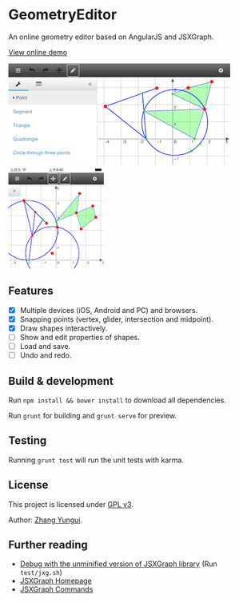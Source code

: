 # GeometryEditor

An online geometry editor based on AngularJS and JSXGraph.

[View online demo](https://rhcad.github.io/geomedit)

![](doc/main.png) ![](doc/iphone.png)

## Features

 - [x] Multiple devices (iOS, Android and PC) and browsers.
 - [x] Snapping points (vertex, glider, intersection and midpoint).
 - [x] Draw shapes interactively.
 - [ ] Show and edit properties of shapes.
 - [ ] Load and save.
 - [ ] Undo and redo.

## Build & development

Run `npm install && bower install` to download all dependencies.

Run `grunt` for building and `grunt serve` for preview.

## Testing

Running `grunt test` will run the unit tests with karma.

## License

This project is licensed under [GPL v3](http://www.gnu.org/licenses/gpl-3.0.html).

Author: [Zhang Yungui](https://github.com/rhcad).

## Further reading

- [Debug with the unminified version of JSXGraph library](doc/build_jxg.md) (Run `test/jxg.sh`)
- [JSXGraph Homepage](http://jsxgraph.uni-bayreuth.de/wp/)
- [JSXGraph Commands](http://www.onemathematicalcat.org/JSXGraphDocs/JSXGraphDocs.htm)
